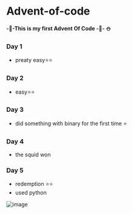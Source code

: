 # Advent-of-code
**-🎄-This is my first Advent Of Code -🎄-  ⛄**
### Day 1 
- preaty easy⭐⭐
### Day 2 
- easy⭐⭐
### Day 3 
- did something with binary for the first time ⭐
### Day 4
- the squid won
### Day 5 
- redemption ⭐⭐
- used python

![image](https://user-images.githubusercontent.com/91165118/145260593-e7c364f9-adcf-45fa-bbaf-7c8a3de0dd75.png)
